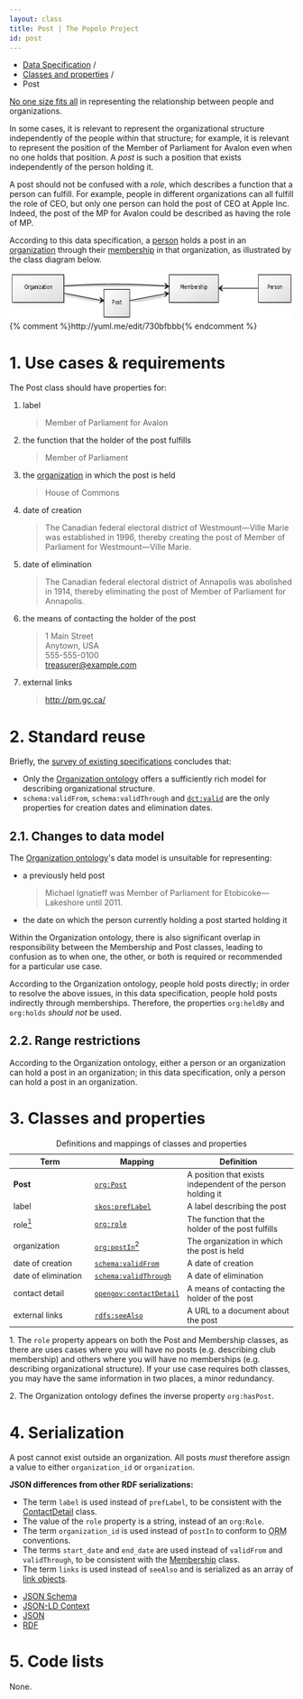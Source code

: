 ```yaml
---
layout: class
title: Post | The Popolo Project
id: post
---
```


<ul class="breadcrumb">
  <li><a href="/specs/">Data Specification</a> <span class="divider">/</span></li>
  <li><a href="/specs/#classes-and-properties">Classes and properties</a> <span class="divider">/</span></li>
  <li class="active">Post</li>
</ul>

[No one size fits all](http://www.w3.org/TR/vocab-org/#reporting_structure) in representing the relationship between people and organizations.

In some cases, it is relevant to represent the organizational structure independently of the people within that structure; for example, it is relevant to represent the position of the Member of Parliament for Avalon even when no one holds that position. A *post* is such a position that exists independently of the person holding it.

A post should not be confused with a *role*, which describes a function that a person can fulfill. For example, people in different organizations can all fulfill the role of CEO, but only one person can hold the post of CEO at Apple Inc. Indeed, the post of the MP for Avalon could be described as having the role of MP.

According to this data specification, a [person](/specs/person.html) holds a post in an [organization](/specs/organization.html) through their [membership](/specs/membership.html) in that organization, as illustrated by the class diagram below.

<img src="/img/diagram.png" width="687" height="84" alt="UML diagram">
{% comment %}http://yuml.me/edit/730bfbbb{% endcomment %}

<h1 id="use-cases-and-requirements">1. Use cases &amp; requirements</h1>

The Post class should have properties for:

1. label

    >Member of Parliament for Avalon

1. the function that the holder of the post fulfills

    >Member of Parliament

1. the [organization](/specs/organization.html) in which the post is held

    >House of Commons

1. date of creation

    >The Canadian federal electoral district of Westmount—Ville Marie was established in 1996, thereby creating the post of Member of Parliament for Westmount—Ville Marie.

1. date of elimination

    >The Canadian federal electoral district of Annapolis was abolished in 1914, thereby eliminating the post of Member of Parliament for Annapolis.

1. the means of contacting the holder of the post

    >1 Main Street  
    Anytown, USA  
    555-555-0100  
    treasurer@example.com

1. external links

    >http://pm.gc.ca/

<h1 id="standard-reuse">2. Standard reuse</h1>

Briefly, the [survey of existing specifications](/appendices/survey.html) concludes that:

* Only the [Organization ontology](http://www.w3.org/TR/vocab-org/) offers a sufficiently rich model for describing organizational structure.
* `schema:validFrom`, `schema:validThrough` and [`dct:valid`](http://dublincore.org/documents/dcmi-terms/#terms-valid) are the only properties for creation dates and elimination dates.

## 2.1. Changes to data model

The [Organization ontology](http://www.w3.org/TR/vocab-org/)'s data model is unsuitable for representing:

* a previously held post

    >Michael Ignatieff was Member of Parliament for Etobicoke—Lakeshore until 2011.

* the date on which the person currently holding a post started holding it

Within the Organization ontology, there is also significant overlap in responsibility between the Membership and Post classes, leading to confusion as to when one, the other, or both is required or recommended for a particular use case.

According to the Organization ontology, people hold posts directly; in order to resolve the above issues, in this data specification, people hold posts indirectly through memberships. Therefore, the properties `org:heldBy` and `org:holds` <em class="rfc2119">should not</em> be used.

## 2.2. Range restrictions

According to the Organization ontology, either a person or an organization can hold a post in an organization; in this data specification, only a person can hold a post in an organization.

<h1 id="classes-and-properties">3. Classes and properties</h1>

<table>
  <caption>Definitions and mappings of classes and properties</caption>
  <thead>
    <tr>
      <th width="130">Term</th>
      <th>Mapping</th>
      <th>Definition</th>
    </tr>
  </thead>
  <tbody>
    <tr id="org:Post">
      <td><strong>Post</strong></td>
      <td><code><a href="http://www.w3.org/TR/vocab-org/#org:Post" title="http://www.w3.org/ns/org#Post">org:Post</a></code></td>
      <td>A position that exists independent of the person holding it</td>
    </tr>
    <tr id="skos:prefLabel2">
      <td>label</td>
      <td><code><a href="http://www.w3.org/TR/skos-reference/#labels" title="http://www.w3.org/2004/02/skos/core#prefLabel">skos:prefLabel</a></code></td>
      <td>A label describing the post</td>
    </tr>
    <tr id="org:role-Post">
      <td>role<a href="#note1"><sup>1</sup></a></td>
      <td><code><a href="http://www.w3.org/TR/vocab-org/#org:role" title="http://www.w3.org/ns/org#role">org:role</a></code></td>
      <td>The function that the holder of the post fulfills</td>
    </tr>
    <tr id="org:postIn">
      <td>organization</td>
      <td><code><a href="http://www.w3.org/TR/vocab-org/#org:postIn" title="http://www.w3.org/ns/org#postIn">org:postIn</a></code><a href="#note2"><sup>2</sup></a></td>
      <td>The organization in which the post is held</td>
    </tr>
    <tr id="schema:validFrom">
      <td>date of creation</td>
      <td><code><a href="http://schema.org/validFrom" title="http://schema.org/validFrom">schema:validFrom</a></code></td>
      <td>A date of creation</td>
    </tr>
    <tr id="schema:validThrough">
      <td>date of elimination</td>
      <td><code><a href="http://schema.org/validThrough" title="http://schema.org/validThrough">schema:validThrough</a></code></td>
      <td>A date of elimination</td>
    </tr>
    <tr id="opengov:contactDetail">
      <td>contact detail</td>
      <td><code><a href="#" title="http://www.w3.org/ns/opengov#contactDetail">opengov:contactDetail</a></code></td>
      <td>A means of contacting the holder of the post</td>
    </tr>
    <tr id="rdfs:seeAlso">
      <td>external links</td>
      <td><code><a href="http://www.w3.org/TR/rdf-schema/#ch_seealso" title="http://www.w3.org/2000/01/rdf-schema#seeAlso">rdfs:seeAlso</a></code></td>
      <td>A URL to a document about the post</td>
    </tr>
  </tbody>
</table>

<p class="note" id="note1">1. The <code>role</code> property appears on both the Post and Membership classes, as there are uses cases where you will have no posts (e.g. describing club membership) and others where you will have no memberships (e.g. describing organizational structure). If your use case requires both classes, you may have the same information in two places, a minor redundancy.</p>
<p class="note" id="note2">2. The Organization ontology defines the inverse property <code>org:hasPost</code>.</p>

<h1 id="serialization">4. Serialization</h1>

A post cannot exist outside an organization. All posts <em class="rfc2119">must</em> therefore assign a value to either `organization_id` or `organization`.

**JSON differences from other RDF serializations:**

* The term `label` is used instead of `prefLabel`, to be consistent with the [ContactDetail](/specs/contact-detail.html) class.
* The value of the `role` property is a string, instead of an `org:Role`.
* The term `organization_id` is used instead of `postIn` to conform to <abbr title="object-relational mapper">ORM</abbr> conventions.
* The terms `start_date` and `end_date` are used instead of `validFrom` and `validThrough`, to be consistent with the [Membership](/specs/membership.html) class.
* The term `links` is used instead of `seeAlso` and is serialized as an array of [link objects](/specs/#link).

<ul class="nav nav-tabs no-js">
  <li><a href="#post-schema">JSON Schema</a></li>
  <li><a href="#post-context">JSON-LD Context</a></li>
  <li class="active"><a href="#post-json">JSON</a></li>
  <li><a href="#post-rdf">RDF</a></li>
</ul>

<div class="tab-content no-js">
  <div class="tab-pane" id="post-schema" data-url="/schemas/post.json"></div>
  <div class="tab-pane" id="post-context" data-url="/contexts/post.jsonld"></div>
  <div class="tab-pane active" id="post-json" data-url="/examples/post.json"></div>
  <div class="tab-pane" id="post-rdf" data-url="/examples/post.ttl"></div>
</div>

<h1 id="code-lists">5. Code lists</h1>

None.
